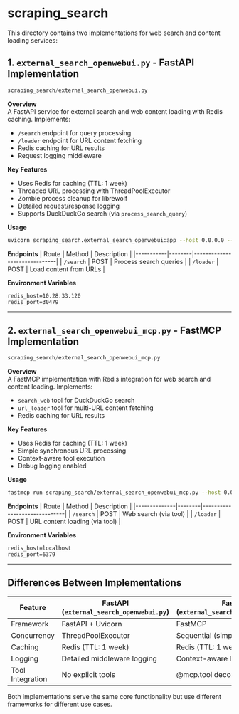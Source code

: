 # scraping_search

This directory contains two implementations for web search and content loading services:

## 1. `external_search_openwebui.py` - FastAPI Implementation
```python
scraping_search/external_search_openwebui.py
```

**Overview**  
A FastAPI service for external search and web content loading with Redis caching. Implements:
- `/search` endpoint for query processing
- `/loader` endpoint for URL content fetching
- Redis caching for URL results
- Request logging middleware

**Key Features**
- Uses Redis for caching (TTL: 1 week)
- Threaded URL processing with ThreadPoolExecutor
- Zombie process cleanup for librewolf
- Detailed request/response logging
- Supports DuckDuckGo search (via `process_search_query`)

**Usage**
```bash
uvicorn scraping_search.external_search_openwebui:app --host 0.0.0.0 --port 8888
```

**Endpoints**
| Route     | Method | Description                  |
|-----------|--------|------------------------------|
| `/search` | POST   | Process search queries       |
| `/loader` | POST   | Load content from URLs       |

**Environment Variables**
```env
redis_host=10.28.33.120
redis_port=30479
```

---

## 2. `external_search_openwebui_mcp.py` - FastMCP Implementation
```python
scraping_search/external_search_openwebui_mcp.py
```

**Overview**  
A FastMCP implementation with Redis integration for web search and content loading. Implements:
- `search_web` tool for DuckDuckGo search
- `url_loader` tool for multi-URL content fetching
- Redis caching for URL results

**Key Features**
- Uses Redis for caching (TTL: 1 week)
- Simple synchronous URL processing
- Context-aware tool execution
- Debug logging enabled

**Usage**
```bash
fastmcp run scraping_search/external_search_openwebui_mcp.py --host 0.0.0.0 --port 8889
```

**Endpoints**
| Route         | Method | Description                  |
|--------------|--------|------------------------------|
| `/search`    | POST   | Web search (via tool)        |
| `/loader`    | POST   | URL content loading (via tool) |

**Environment Variables**
```env
redis_host=localhost
redis_port=6379
```

---

## Differences Between Implementations
| Feature                | FastAPI (`external_search_openwebui.py`)       | FastMCP (`external_search_openwebui_mcp.py`) |
|-----------------------|-----------------------------------------------|-----------------------------------------------|
| Framework             | FastAPI + Uvicorn                            | FastMCP                                      |
| Concurrency           | ThreadPoolExecutor                          | Sequential (simpler flow)                    |
| Caching               | Redis (TTL: 1 week)                         | Redis (TTL: 1 week)                          |
| Logging               | Detailed middleware logging                 | Context-aware logging                        |
| Tool Integration      | No explicit tools                           | @mcp.tool decorators                         |

Both implementations serve the same core functionality but use different frameworks for different use cases.